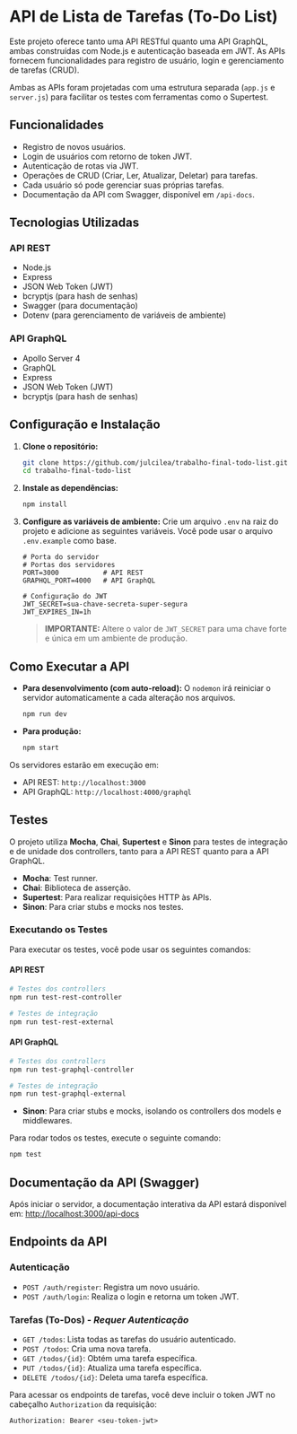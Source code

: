 # API de Lista de Tarefas (To-Do List)

Este projeto oferece tanto uma API RESTful quanto uma API GraphQL, ambas construídas com Node.js e autenticação baseada em JWT. As APIs fornecem funcionalidades para registro de usuário, login e gerenciamento de tarefas (CRUD).

Ambas as APIs foram projetadas com uma estrutura separada (`app.js` e `server.js`) para facilitar os testes com ferramentas como o Supertest.

## Funcionalidades

-   Registro de novos usuários.
-   Login de usuários com retorno de token JWT.
-   Autenticação de rotas via JWT.
-   Operações de CRUD (Criar, Ler, Atualizar, Deletar) para tarefas.
-   Cada usuário só pode gerenciar suas próprias tarefas.
-   Documentação da API com Swagger, disponível em `/api-docs`.

## Tecnologias Utilizadas

### API REST
-   Node.js
-   Express
-   JSON Web Token (JWT)
-   bcryptjs (para hash de senhas)
-   Swagger (para documentação)
-   Dotenv (para gerenciamento de variáveis de ambiente)

### API GraphQL
-   Apollo Server 4
-   GraphQL
-   Express
-   JSON Web Token (JWT)
-   bcryptjs (para hash de senhas)


## Configuração e Instalação

1.  **Clone o repositório:**
    ```bash
    git clone https://github.com/julcilea/trabalho-final-todo-list.git
    cd trabalho-final-todo-list
    ```

2.  **Instale as dependências:**
    ```bash
    npm install
    ```

3.  **Configure as variáveis de ambiente:**
    Crie um arquivo `.env` na raiz do projeto e adicione as seguintes variáveis. Você pode usar o arquivo `.env.example` como base.
    ```
    # Porta do servidor
    # Portas dos servidores
    PORT=3000           # API REST
    GRAPHQL_PORT=4000   # API GraphQL

    # Configuração do JWT
    JWT_SECRET=sua-chave-secreta-super-segura
    JWT_EXPIRES_IN=1h
    ```
    > **IMPORTANTE:** Altere o valor de `JWT_SECRET` para uma chave forte e única em um ambiente de produção.

## Como Executar a API

-   **Para desenvolvimento (com auto-reload):**
    O `nodemon` irá reiniciar o servidor automaticamente a cada alteração nos arquivos.
    ```bash
    npm run dev
    ```

-   **Para produção:**
    ```bash
    npm start
    ```

Os servidores estarão em execução em:
- API REST: `http://localhost:3000`
- API GraphQL: `http://localhost:4000/graphql`

## Testes

O projeto utiliza **Mocha**, **Chai**, **Supertest** e **Sinon** para testes de integração e de unidade dos controllers, tanto para a API REST quanto para a API GraphQL.

-   **Mocha**: Test runner.
-   **Chai**: Biblioteca de asserção.
-   **Supertest**: Para realizar requisições HTTP às APIs.
-   **Sinon**: Para criar stubs e mocks nos testes.

### Executando os Testes

Para executar os testes, você pode usar os seguintes comandos:

#### API REST
```bash
# Testes dos controllers
npm run test-rest-controller

# Testes de integração
npm run test-rest-external
```

#### API GraphQL
```bash
# Testes dos controllers
npm run test-graphql-controller

# Testes de integração
npm run test-graphql-external
```
-   **Sinon**: Para criar stubs e mocks, isolando os controllers dos models e middlewares.

Para rodar todos os testes, execute o seguinte comando:

```bash
npm test
```

## Documentação da API (Swagger)

Após iniciar o servidor, a documentação interativa da API estará disponível em:
[http://localhost:3000/api-docs](http://localhost:3000/api-docs)

## Endpoints da API

### Autenticação

-   `POST /auth/register`: Registra um novo usuário.
-   `POST /auth/login`: Realiza o login e retorna um token JWT.

### Tarefas (To-Dos) - *Requer Autenticação*

-   `GET /todos`: Lista todas as tarefas do usuário autenticado.
-   `POST /todos`: Cria uma nova tarefa.
-   `GET /todos/{id}`: Obtém uma tarefa específica.
-   `PUT /todos/{id}`: Atualiza uma tarefa específica.
-   `DELETE /todos/{id}`: Deleta uma tarefa específica.

Para acessar os endpoints de tarefas, você deve incluir o token JWT no cabeçalho `Authorization` da requisição:

`Authorization: Bearer <seu-token-jwt>`